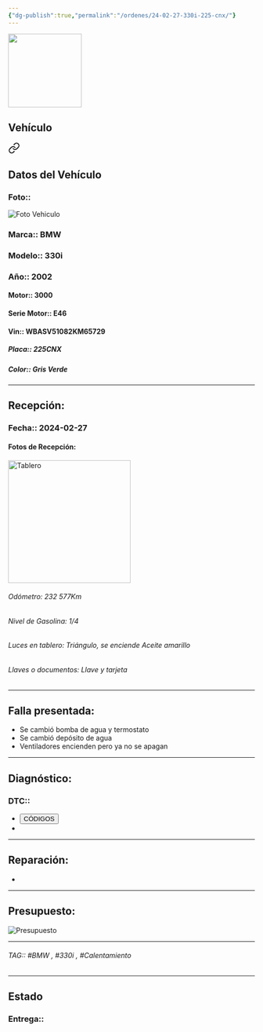 ```yaml
---
{"dg-publish":true,"permalink":"/ordenes/24-02-27-330i-225-cnx/"}
---
```


<img src="https://lh3.googleusercontent.com/d/137fl3TIZ0-PU8b-Pt0bsjclwHub_u78G" width="150">

## Vehículo

<div class="transclusion internal-embed is-loaded"><a class="markdown-embed-link" href="/vehiculos/bmw/330i-225-cnx/#datos-del-vehiculo" aria-label="Open link"><svg xmlns="http://www.w3.org/2000/svg" width="24" height="24" viewBox="0 0 24 24" fill="none" stroke="currentColor" stroke-width="2" stroke-linecap="round" stroke-linejoin="round" class="svg-icon lucide-link"><path d="M10 13a5 5 0 0 0 7.54.54l3-3a5 5 0 0 0-7.07-7.07l-1.72 1.71"></path><path d="M14 11a5 5 0 0 0-7.54-.54l-3 3a5 5 0 0 0 7.07 7.07l1.71-1.71"></path></svg></a><div class="markdown-embed">



## Datos del Vehículo 
### Foto:: 
<img src="https://lh3.googleusercontent.com/d/" Alt="Foto Vehiculo">

### Marca:: BMW
### Modelo:: 330i
### Año:: 2002
#### Motor:: 3000
#### Serie Motor:: E46
#### Vin:: WBASV51082KM65729
##### Placa:: 225CNX
##### Color:: Gris Verde
---


</div></div>


## Recepción:
### Fecha:: 2024-02-27
#### Fotos de Recepción: 
<img src="https://lh3.googleusercontent.com/d/" width="250" Alt="Tablero">

###### Odómetro: 232 577Km
###### Nivel de Gasolina: 1/4
###### Luces en tablero: Triángulo, se enciende Aceite amarillo
###### Llaves o documentos: Llave y tarjeta 

---

## Falla presentada:
- Se cambió bomba de agua y termostato 
- Se cambió depósito de agua 
- Ventiladores encienden pero ya no se apagan 


---

## Diagnóstico:
### DTC:: 

- <a href="http"><button class="btn success">CÓDIGOS</button></a>
- 

---
## Reparación:
- 

---

## Presupuesto:

<img src="https://lh3.googleusercontent.com/d/" Alt="Presupuesto">

---

###### TAG:: #BMW , #330i , #Calentamiento 

---

## Estado

### Entrega:: 


